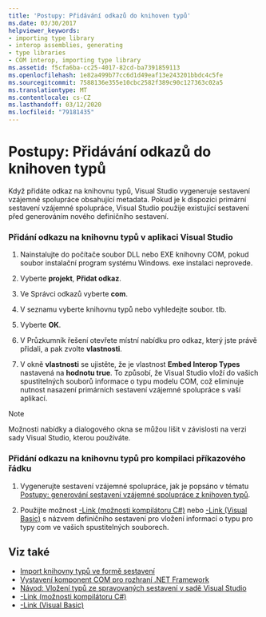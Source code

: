 ```yaml
---
title: 'Postupy: Přidávání odkazů do knihoven typů'
ms.date: 03/30/2017
helpviewer_keywords:
- importing type library
- interop assemblies, generating
- type libraries
- COM interop, importing type library
ms.assetid: f5cfa6ba-cc25-4017-82cd-ba7391859113
ms.openlocfilehash: 1e82a499b77cc6d1d49eaf13e243201bbdc4c5fe
ms.sourcegitcommit: 7588136e355e10cbc2582f389c90c127363c02a5
ms.translationtype: MT
ms.contentlocale: cs-CZ
ms.lasthandoff: 03/12/2020
ms.locfileid: "79181435"
---
```

# <a name="how-to-add-references-to-type-libraries"></a>Postupy: Přidávání odkazů do knihoven typů
Když přidáte odkaz na knihovnu typů, Visual Studio vygeneruje sestavení vzájemné spolupráce obsahující metadata. Pokud je k dispozici primární sestavení vzájemné spolupráce, Visual Studio použije existující sestavení před generováním nového definičního sestavení.  
  
### <a name="to-add-a-reference-to-a-type-library-in-visual-studio"></a>Přidání odkazu na knihovnu typů v aplikaci Visual Studio  
  
1. Nainstalujte do počítače soubor DLL nebo EXE knihovny COM, pokud soubor instalační program systému Windows. exe instalaci neprovede.  
  
2. Vyberte **projekt**, **Přidat odkaz**.  
  
3. Ve Správci odkazů vyberte **com**.  
  
4. V seznamu vyberte knihovnu typů nebo vyhledejte soubor. tlb.  
  
5. Vyberte **OK**.  
  
6. V Průzkumník řešení otevřete místní nabídku pro odkaz, který jste právě přidali, a pak zvolte **vlastnosti**.  
  
7. V okně **vlastnosti** se ujistěte, že je vlastnost **Embed Interop Types** nastavená na **hodnotu true**. To způsobí, že Visual Studio vloží do vašich spustitelných souborů informace o typu modelu COM, což eliminuje nutnost nasazení primárních sestavení vzájemné spolupráce s vaší aplikací.  
  
> [!NOTE]
> Možnosti nabídky a dialogového okna se můžou lišit v závislosti na verzi sady Visual Studio, kterou používáte.  
  
### <a name="to-add-a-reference-to-a-type-library-for-command-line-compilation"></a>Přidání odkazu na knihovnu typů pro kompilaci příkazového řádku  
  
1. Vygenerujte sestavení vzájemné spolupráce, jak je popsáno v tématu [Postupy: generování sestavení vzájemné spolupráce z knihoven typů](how-to-generate-interop-assemblies-from-type-libraries.md).  
  
2. Použijte možnost [-Link (možnosti kompilátoru C#)](../../csharp/language-reference/compiler-options/link-compiler-option.md) nebo [-Link (Visual Basic)](../../visual-basic/reference/command-line-compiler/link.md) s názvem definičního sestavení pro vložení informací o typu pro typy com ve vašich spustitelných souborech.  
  
## <a name="see-also"></a>Viz také

- [Import knihovny typů ve formě sestavení](importing-a-type-library-as-an-assembly.md)
- [Vystavení komponent COM pro rozhraní .NET Framework](exposing-com-components.md)
- [Návod: Vložení typů ze spravovaných sestavení v sadě Visual Studio](../../standard/assembly/embed-types-visual-studio.md)
- [-Link (možnosti kompilátoru C#)](../../csharp/language-reference/compiler-options/link-compiler-option.md)
- [-Link (Visual Basic)](../../visual-basic/reference/command-line-compiler/link.md)
